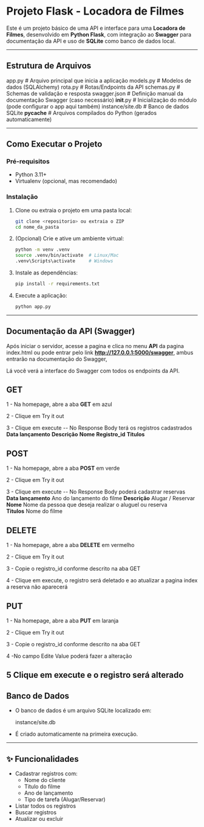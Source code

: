 
# Projeto Flask - Locadora de Filmes

Este é um projeto básico de uma API e interface para uma **Locadora de Filmes**, desenvolvido em **Python Flask**, com integração ao **Swagger** para documentação da API e uso de **SQLite** como banco de dados local.

---

## Estrutura de Arquivos

app.py               # Arquivo principal que inicia a aplicação
models.py            # Modelos de dados (SQLAlchemy)
rota.py              # Rotas/Endpoints da API
schemas.py           # Schemas de validação e resposta
swagger.json         # Definição manual da documentação Swagger (caso necessário)
__init__.py          # Inicialização do módulo (pode configurar o app aqui também)
instance/site.db     # Banco de dados SQLite
__pycache__          # Arquivos compilados do Python (gerados automaticamente)

---

## Como Executar o Projeto

### Pré-requisitos

- Python 3.11+
- Virtualenv (opcional, mas recomendado)

### Instalação

1. Clone ou extraia o projeto em uma pasta local:
   ```bash
   git clone <repositorio> ou extraia o ZIP
   cd nome_da_pasta
   ```

2. (Opcional) Crie e ative um ambiente virtual:
   ```bash
   python -m venv .venv
   source .venv/bin/activate  # Linux/Mac
   .venv\Scripts\activate     # Windows
   ```

3. Instale as dependências:
   ```bash
   pip install -r requirements.txt
   ```

4. Execute a aplicação:
   ```bash
   python app.py
   ```

---

## Documentação da API (Swagger)

Após iniciar o servidor, acesse a pagina e clica no menu **API** da pagina index.html ou pode entrar pelo link **http://127.0.0.1:5000/swagger**, ambus entrarão na documentação do Swagger, 

Lá você verá a interface do Swagger com todos os endpoints da API.

## GET
1 - Na homepage, abre a aba **GET** em azul

2 - Clique em Try it out

3 - Clique em execute
-- No Response Body terá os registros cadastrados
   **Data lançamento**
   **Descrição**
   **Nome**
   **Registro_id**
   **Titulos**

## POST
1 - Na homepage, abre a aba **POST** em verde

2 - Clique em Try it out

3 - Clique em execute
-- No Response Body poderá cadastrar reservas
   **Data lançamento**     Ano do lançamento do filme
   **Descrição**           Alugar / Reservar    
   **Nome**                Nome da pessoa que deseja realizar o aluguel ou reserva          
   **Titulos**             Nome do filme

## DELETE
1 - Na homepage, abre a aba **DELETE** em vermelho

2 - Clique em Try it out

3 - Copie o registro_id conforme descrito na aba GET

4 - Clique em execute, o registro será deletado e ao atualizar a pagina index a reserva não aparecerá

## PUT
1 - Na homepage, abre a aba **PUT** em laranja

2 - Clique em Try it out

3 - Copie o registro_id conforme descrito na aba GET

4 -No campo Edite Value poderá fazer a alteração

5 Clique em execute e o registro será alterado
---

## Banco de Dados

- O banco de dados é um arquivo SQLite localizado em:

  instance/site.db

- É criado automaticamente na primeira execução.

---

## ✨ Funcionalidades

- Cadastrar registros com:
  - Nome do cliente
  - Título do filme
  - Ano de lançamento
  - Tipo de tarefa (Alugar/Reservar)
- Listar todos os registros
- Buscar registros
- Atualizar ou excluir
